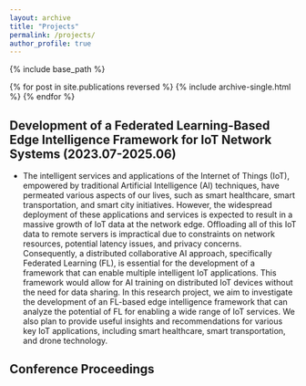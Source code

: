 ```yaml
---
layout: archive
title: "Projects"
permalink: /projects/
author_profile: true
---
```


{% include base_path %}

{% for post in site.publications reversed %}
  {% include archive-single.html %}
{% endfor %}

## Development of a Federated Learning-Based Edge Intelligence Framework for IoT Network Systems (2023.07-2025.06)

* The intelligent services and applications of the Internet of Things (IoT), empowered by traditional Artificial Intelligence (AI) techniques, have permeated various aspects of our lives, such as smart healthcare, smart transportation, and smart city initiatives. However, the widespread deployment of these applications and services is expected to result in a massive growth of IoT data at the network edge. Offloading all of this IoT data to remote servers is impractical due to constraints on network resources, potential latency issues, and privacy concerns. Consequently, a distributed collaborative AI approach, specifically Federated Learning (FL), is essential for the development of a framework that can enable multiple intelligent IoT applications. This framework would allow for AI training on distributed IoT devices without the need for data sharing. In this research project, we aim to investigate the development of an FL-based edge intelligence framework that can analyze the potential of FL for enabling a wide range of IoT services. We also plan to provide useful insights and recommendations for various key IoT applications, including smart healthcare, smart transportation, and drone technology.


## Conference Proceedings
